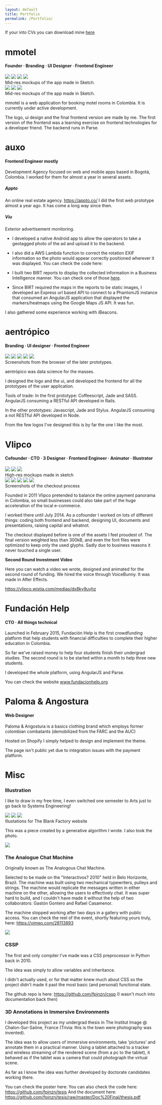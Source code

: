 ```yaml
---
layout: default
title: Portfolio
permalink: /Portfolio/
---
```

If your into CVs you can download mine <a href='/assets/CV+eng.pdf'>here</a>

# mmotel
#### Founder · Branding · UI Designer · Frontend Engineer


<div class='carousel app'>
    <img src='/assets/apps/mmotel/app0.png'>
    <img src='/assets/apps/mmotel/app1.png'>
    <img src='/assets/apps/mmotel/app2.png'>
    <img src='/assets/apps/mmotel/app3.png'>
</div>
<div class='carousel-caption'>Mid-res mockups of the app made in Sketch.</div>

<div class='carousel'>
    <img src='/assets/apps/mmotel/web0.png'>
    <img src='/assets/apps/mmotel/web1.png'>
    <img src='/assets/apps/mmotel/web2.png'>
</div>
<div class='carousel-caption'>Mid-res mockups of the app made in Sketch.</div>

mmotel is a web application for booking motel rooms in Colombia. It is currently under active development.

The logo, ui design and the final frontend version are made by me. The first version of the frontend was a learning exercise on frontend technologies for a developer friend. The backend runs in Parse.



# auxo
#### Frontend Engineer mostly

 Development Agency focused on web and mobile apps based in Bogotá, Colombia. I worked for them for almost a year in several assets.

##### Appto
An online real estate agency. https://appto.co/ I did the first web prototype almost a year ago. It has come a long way since then.

##### Viu

Exterior advertisement monitoring.

 * I developed a native Android app to allow the operators to take a geotagged photo of the ad and upload it to the backend.

 * I also did a AWS Lambda function to correct the rotation EXIF information so the photo would appear correctly positioned wherever it was displayed. You can check the code here:

 * I built two BIRT reports to display the collected information in a Business Intelligence manner. You can check one of those [here](/assets/others/belleza.pdf).

 * Since BIRT required the maps in the reports to be static images, I developed an Express url based API to connect to a PhantomJS instance that consumed an AngularJS application that displayed the markers/heatmaps using the Google Maps JS API. It was fun.

 I also gathered some experience working with iBeacons.

# aentrópico
#### Branding · UI designer · Fronted Engineer

<div class='carousel'>
    <img src='/assets/apps/ae/ae1.png'>
    <img src='/assets/apps/ae/ae2.png'>
    <img src='/assets/apps/ae/ae3.png'>
    <img src='/assets/apps/ae/ae4.png'>
    <img src='/assets/apps/ae/ae5.png'>
</div>
<div class="carousel-caption"> Screenshots from the browser of the later prototypes.</div>

aentrópico was data science for the masses.

I designed the logo and the ui, and developed the frontend for all the prototypes of the user application.

Tools of trade:
In the first prototype: Coffeescript, Jade and SASS. AngularJS consuming a RESTful API developed in Rails.

In the other prototypes: Javascript, Jade and Stylus. AngularJS consuming a not RESTful API developed in Node.

From the few logos I've designed this is by far the one I like the most.



# Vlipco
#### Cofounder · CTO · 3 Designer · Frontend Engineer · Animator · Illustrator

<div class='carousel'>
    <img src='/assets/apps/vlipco/vlipco0.png'>
    <img src='/assets/apps/vlipco/vlipco1.png'>
    <img src='/assets/apps/vlipco/vlipco2.png'>
</div>

<div class="carousel-caption"> High-res mockups made in sketch</div>

<div class='carousel'>
    <img src='/assets/apps/vlipco/checkout0.png'>
    <img src='/assets/apps/vlipco/checkout1.png'>
    <img src='/assets/apps/vlipco/checkout2.png'>
    <img src='/assets/apps/vlipco/checkout3.png'>
    <img src='/assets/apps/vlipco/checkout4.png'>
</div>
<div class="carousel-caption"> Screenshots of the checkout process</div>

Founded in 2011 Vlipco pretended to balance the online payment panorama in Colombia, so small businesses could also take part of the huge acceleration of the local e-commerce.

I worked there until July 2014. As a cofounder I worked on lots of different things: coding both frontend and backend, designing UI, documents and presentations, raising capital and whatnot.


The checkout displayed before is one of the assets I feel proudest of. The final version weighted less than 300kB, and even the font files were optimized to keep only the used glyphs. Sadly due to business reasons it never touched a single user.


__Second Round Investment Video__

Here you can watch a video we wrote, designed and animated for the second round of funding. We hired the voice through VoiceBunny. It was made in After Effects.

https://vlipco.wistia.com/medias/dx8ky9uyhz

# Fundación Help
#### CTO  · All things technical

Launched in February 2015, Fundación Help is the first crowdfunding platform that help students with financial difficulties to complete their higher education in Colombia.

So far we've raised money to help four students finish their undergrad studies. The second round is to be started within a month to help three new students.

I developed the whole platform, using AngularJS and Parse.

You can check the website www.fundacionhelp.org

# Paloma & Angostura
#### Web Designer

Paloma & Angostura is a basics clothing brand which employs former colombian combatants (demobilized from the FARC and the AUC)

Hosted on Shopify I simply helped to design and implement the theme.

The page isn't public yet due to integration issues with the payment platform.


# Misc

### Illustration

I like to draw in my free time, I even switched one semester to Arts just to go back to Systems Engineering!

<div class='carousel app'>
    <img src='/assets/others/TBF/paramo.png'>
    <img src='/assets/others/TBF/ovni.png'>
    <img src='/assets/others/TBF/varita2.png'>
</div>
<div class="carousel-caption">Illustations for The Blank Factory website</div>

This was a piece created by a generative algorithm I wrote. I also took the photo.

<div><img class='center' src='/assets/others/bobo.png'></div>



### The Analogue Chat Machine


Originally known as The Analogous Chat Machine.

Selected to be made on the "Interactivos? 2010" held in Belo Horizonte, Brazil. The machine was built using two mechanical typewriters, pulleys and strings. The machine would replicate the messages written in either machine on the other, allowing the users to effectively chat. It was super hard to build, and I couldn't have made it without the help of two collaborators: Gastón Gontero and Rafael Casamenor.

The machine stopped working after two days in a gallery with public access.
You can check the reel of the event, shortly featuring yours truly, here: https://vimeo.com/28113893

<div><img class='center' src='/assets/others/analogue/final.jpg'></div>


### CSSP

The first and only compiler I've made was a CSS preprocessor in Python back in 2010.

The idea was simply to allow variables and inheritance.

I didn't actually used, or for that matter knew much about CSS so the project didn't made it past the most basic (and personal) functional state.

The github repo is here: https://github.com/fpinzn/cssp (I wasn't much into documentation back then)

### 3D Annotations in Immersive Environments

I developed this project as my undergrad thesis in The Institut Image @ Chalon-Sur-Saône, France (Trivia: this is the town were photography was invented).

The idea was to allow users of immersive environments, take 'pictures' and annotate them in a practical manner. Using a tablet attached to a tracker and wireless streaming of the rendered scene (from a pc to the tablet), it behaved as if the tablet was a camera that could photograph the virtual scene.

As far as I know the idea was further developed by doctorate candidates working there.

You can check the poster here:
You can also check the code here: https://github.com/fpinzn/tesis
And the document here: https://github.com/fpinzn/tesis/raw/master/Doc%20Final/thesis.pdf
